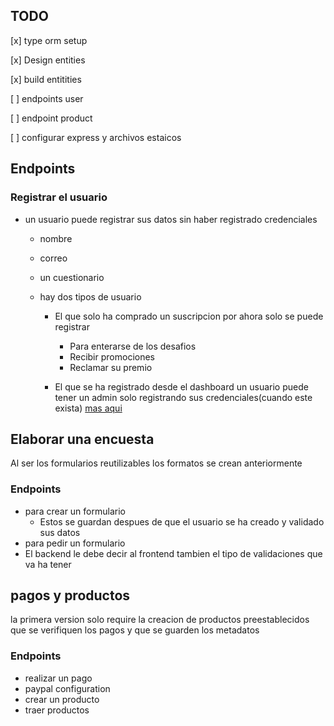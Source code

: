 [ideas]: documents/ideas.md

## TODO

[x] type orm setup

[x] Design entities

[x] build entitities

[ ] endpoints user

[ ] endpoint product

[ ] configurar express y archivos estaicos

## Endpoints

### Registrar el usuario

- un usuario puede registrar sus datos sin haber registrado credenciales

  - nombre
  - correo
  - un cuestionario
  - hay dos tipos de usuario

    - El que solo ha comprado un suscripcion
      por ahora solo se puede registrar

      - Para enterarse de los desafios
      - Recibir promociones
      - Reclamar su premio

    - El que se ha registrado desde el dashboard
      un usuario puede tener un admin solo registrando sus credenciales(cuando este exista) [mas aqui][ideas]

## Elaborar una encuesta

Al ser los formularios reutilizables los formatos se crean anteriormente

### **Endpoints**

- para crear un formulario
  - Estos se guardan despues de que el usuario se ha creado y validado sus datos
- para pedir un formulario
- El backend le debe decir al frontend tambien el tipo de validaciones
  que va ha tener

## pagos y productos

la primera version solo require la creacion de productos preestablecidos
que se verifiquen los pagos y que se guarden los metadatos

### **Endpoints**

- realizar un pago
- paypal configuration
- crear un producto
- traer productos
